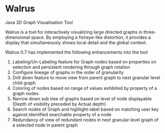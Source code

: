 Walrus
======

Java 3D Graph Visualisation Tool

Walrus is a tool for interactively visualizing large directed graphs in three-dimensional space. By employing a fisheye-like distortion, it provides a display that simultaneously shows local detail and the global context.

Walrus 0.7 has implemented the following enhancements into the tool

1.	Labeling/Un-Labeling feature for Graph nodes based on properties on selection and persistent rendering through graph rotation
2.	Configure lineage of graphs in the order of granularity
3.	Drill down feature to move view from parent graph to next granular level child graph
4.	Coloring of nodes based on range of values exhibited by property of a graph nodes
5.	Narrow down sub tree of graphs based on level of node displayable (Depth of visibility preceded by Actual depth)
6.	Search nodes of Graph and highlight-label based on matching user key against identified searchable property of a node
7.	Redundancy of view of redundant nodes in next granular level graph of a selected node in parent graph
